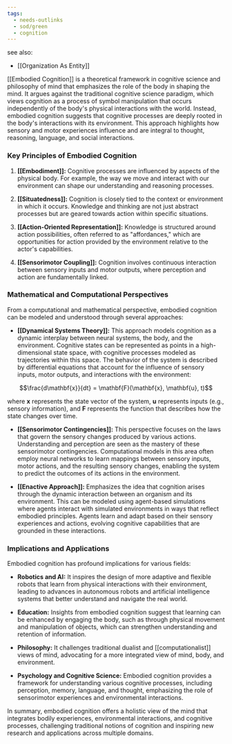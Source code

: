 ```yaml
---
tags:
  - needs-outlinks
  - sod/green
  - cognition
---
```

see also:
- [[Organization As Entity]]

[[Embodied Cognition]] is a theoretical framework in cognitive science and philosophy of mind that emphasizes the role of the body in shaping the mind. It argues against the traditional cognitive science paradigm, which views cognition as a process of symbol manipulation that occurs independently of the body's physical interactions with the world. Instead, embodied cognition suggests that cognitive processes are deeply rooted in the body's interactions with its environment. This approach highlights how sensory and motor experiences influence and are integral to thought, reasoning, language, and social interactions.

### Key Principles of Embodied Cognition

1. **[[Embodiment]]:** Cognitive processes are influenced by aspects of the physical body. For example, the way we move and interact with our environment can shape our understanding and reasoning processes.

2. **[[Situatedness]]:** Cognition is closely tied to the context or environment in which it occurs. Knowledge and thinking are not just abstract processes but are geared towards action within specific situations.

3. **[[Action-Oriented Representation]]:** Knowledge is structured around action possibilities, often referred to as "affordances," which are opportunities for action provided by the environment relative to the actor's capabilities.

4. **[[Sensorimotor Coupling]]:** Cognition involves continuous interaction between sensory inputs and motor outputs, where perception and action are fundamentally linked.

### Mathematical and Computational Perspectives

From a computational and mathematical perspective, embodied cognition can be modeled and understood through several approaches:

- **[[Dynamical Systems Theory]]:** This approach models cognition as a dynamic interplay between neural systems, the body, and the environment. Cognitive states can be represented as points in a high-dimensional state space, with cognitive processes modeled as trajectories within this space. The behavior of the system is described by differential equations that account for the influence of sensory inputs, motor outputs, and interactions with the environment:

$$\frac{d\mathbf{x}}{dt} = \mathbf{F}(\mathbf{x}, \mathbf{u}, t)$$

where $\mathbf{x}$ represents the state vector of the system, $\mathbf{u}$ represents inputs (e.g., sensory information), and $\mathbf{F}$ represents the function that describes how the state changes over time.

- **[[Sensorimotor Contingencies]]:** This perspective focuses on the laws that govern the sensory changes produced by various actions. Understanding and perception are seen as the mastery of these sensorimotor contingencies. Computational models in this area often employ neural networks to learn mappings between sensory inputs, motor actions, and the resulting sensory changes, enabling the system to predict the outcomes of its actions in the environment.

- **[[Enactive Approach]]:** Emphasizes the idea that cognition arises through the dynamic interaction between an organism and its environment. This can be modeled using agent-based simulations where agents interact with simulated environments in ways that reflect embodied principles. Agents learn and adapt based on their sensory experiences and actions, evolving cognitive capabilities that are grounded in these interactions.

### Implications and Applications

Embodied cognition has profound implications for various fields:

- **Robotics and AI:** It inspires the design of more adaptive and flexible robots that learn from physical interactions with their environment, leading to advances in autonomous robots and artificial intelligence systems that better understand and navigate the real world.

- **Education:** Insights from embodied cognition suggest that learning can be enhanced by engaging the body, such as through physical movement and manipulation of objects, which can strengthen understanding and retention of information.

- **Philosophy:** It challenges traditional dualist and [[computationalist]] views of mind, advocating for a more integrated view of mind, body, and environment.

- **Psychology and Cognitive Science:** Embodied cognition provides a framework for understanding various cognitive processes, including perception, memory, language, and thought, emphasizing the role of sensorimotor experiences and environmental interactions.

In summary, embodied cognition offers a holistic view of the mind that integrates bodily experiences, environmental interactions, and cognitive processes, challenging traditional notions of cognition and inspiring new research and applications across multiple domains.
